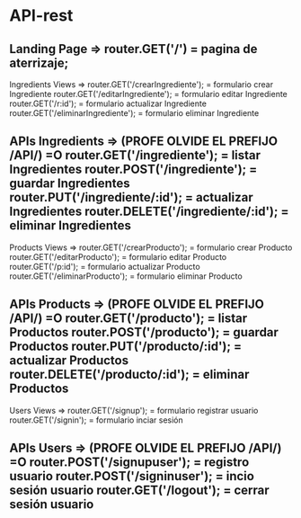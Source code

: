 # API-rest

Landing Page =>
router.GET('/') = pagina de aterrizaje;
----------------------------------------------------------------------------------

Ingredients Views =>
router.GET('/crearIngrediente'); = formulario crear Ingrediente
router.GET('/editarIngrediente'); = formulario editar Ingrediente
router.GET('/r:id'); = formulario actualizar Ingrediente
router.GET('/eliminarIngrediente'); = formulario eliminar Ingrediente

APIs Ingredients => (PROFE OLVIDE EL PREFIJO /API/) =O
router.GET('/ingrediente'); = listar Ingredientes
router.POST('/ingrediente'); = guardar Ingredientes
router.PUT('/ingrediente/:id'); = actualizar Ingredientes
router.DELETE('/ingrediente/:id'); = eliminar Ingredientes
---------------------------------------------------------------------------------

Products Views =>
router.GET('/crearProducto'); = formulario crear Producto
router.GET('/editarProducto'); = formulario editar Producto
router.GET('/p:id'); = formulario actualizar Producto
router.GET('/eliminarProducto'); = formulario eliminar Producto

APIs Products => (PROFE OLVIDE EL PREFIJO /API/) =O
router.GET('/producto'); = listar Productos
router.POST('/producto'); = guardar Productos
router.PUT('/producto/:id'); = actualizar Productos
router.DELETE('/producto/:id'); = eliminar Productos
---------------------------------------------------------------------------------

Users Views =>
router.GET('/signup'); = formulario registrar usuario
router.GET('/signin'); = formulario inciar sesión

APIs Users => (PROFE OLVIDE EL PREFIJO /API/) =O
router.POST('/signupuser'); = registro usuario
router.POST('/signinuser'); = incio sesión usuario
router.GET('/logout'); = cerrar sesión usuario
---------------------------------------------------------------------------------

